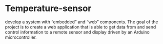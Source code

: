 # Temperature-sensor
develop a system with “embedded” and “web” components. The goal of the project is to create a web application that is able to get data from and send control information to a remote sensor and display driven by an Arduino microcontroller.
